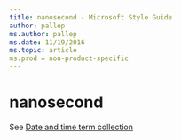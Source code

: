 ```yaml
---
title: nanosecond - Microsoft Style Guide
author: pallep
ms.author: pallep
ms.date: 11/19/2016
ms.topic: article
ms.prod = non-product-specific
---
```


# nanosecond

See [Date and time term collection](/style-guide/a-z-word-list-term-collections/term-collections/date-time-terms)

